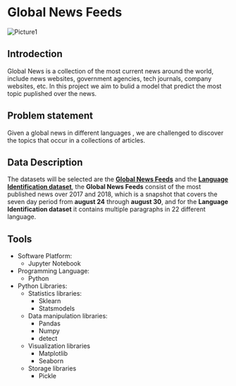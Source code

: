# Global News Feeds
![Picture1](https://user-images.githubusercontent.com/90555069/141305537-ea3057b7-cf40-47d4-9985-a226ad313701.jpg)

## Introdection
Global News is a collection of the  most current news around the world, include news websites, government agencies, tech journals, company websites, etc.
In this project we aim to bulid a model that predict the most topic puplished over the news.
## Problem statement
Given a global news  in different  languages , we are challenged to discover  the topics that occur in a collections of articles.
## Data Description
The datasets will be selected are the [**Global News Feeds**](https://www.kaggle.com/therohk/global-news-week) and the [**Language Identification dataset**](https://www.kaggle.com/zarajamshaid/language-identification-datasst?select=dataset.csv),
the **Global News Feeds** consist of the most published news over 2017 and 2018, which is a snapshot that covers the seven day period from **august 24** through  **august 30**,
and for the **Language Identification dataset**  it contains multiple paragraphs in 22 different language.
## Tools
- Software Platform:
    - Jupyter Notebook
- Programming Language:
    - Python
- Python Libraries:
    - Statistics libraries:
        - Sklearn
        - Statsmodels
    - Data manipulation libraries:
        - Pandas
        - Numpy
        - detect
    - Visualization libraries
        - Matplotlib
        - Seaborn
    - Storage libraries
        - Pickle
